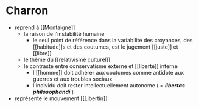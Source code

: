 # Charron

- reprend à [[Montaigne]]
  - la raison de l'instabilité humaine
    - le seul point de référence dans la variabilité des croyances, des [[habitude]]s et des coutumes, est le jugement [[juste]] et [[libre]]
  - le thème du [[relativisme culturel]]
  - le contraste entre conservatisme externe et [[liberté]] interne
    - l'[[homme]] doit adhérer aux coutumes comme antidote aux guerres et aux troubles sociaux
    - l'individu doit rester intellectuellement autonome ( = ***libertas philosophandi*** )
- représente le mouvement [[Libertin]]